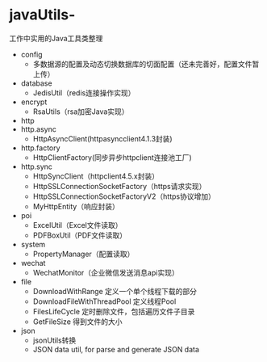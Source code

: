 # javaUtils-
工作中实用的Java工具类整理
- config
    - 多数据源的配置及动态切换数据库的切面配置（还未完善好，配置文件暂上传）
- database
    - JedisUtil（redis连接操作实现）
- encrypt
    - RsaUtils（rsa加密Java实现）
- http
- http.async
    - HttpAsyncClient(httpasyncclient4.1.3封装)
- http.factory
    - HttpClientFactory(同步异步httpclient连接池工厂)
- http.sync
    - HttpSyncClient（httpclient4.5.x封装）
    - HttpSSLConnectionSocketFactory（https请求实现）
    - HttpSSLConnectionSocketFactoryV2（https协议增加）
    - MyHttpEntity（响应封装）
- poi
    - ExcelUtil（Excel文件读取）
    - PDFBoxUtil（PDF文件读取）
- system
    - PropertyManager（配置读取）
- wechat
    - WechatMonitor（企业微信发送消息api实现）
- file
    - DownloadWithRange 定义一个单个线程下载的部分
    - DownloadFileWithThreadPool 定义线程Pool
    - FilesLifeCycle 定时删除文件，包括遍历文件子目录
    - GetFileSize 得到文件的大小
- json
    - jsonUtils转换
    - JSON data util, for parse and generate JSON data                                


